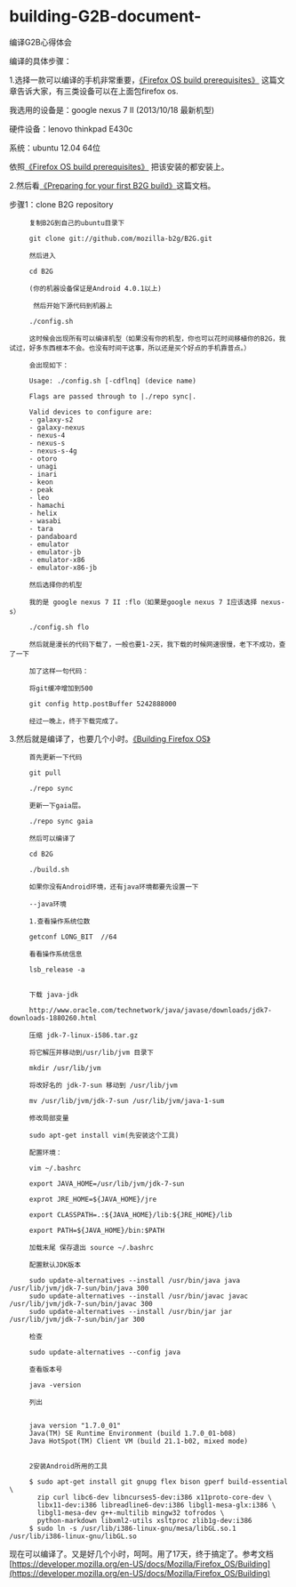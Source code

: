 building-G2B-document-
======================

编译G2B心得体会


编译的具体步骤：

1.选择一款可以编译的手机非常重要，[《Firefox OS build prerequisites》](https://developer.mozilla.org/en-US/docs/Mozilla/Firefox_OS/Firefox_OS_build_prerequisites) 这篇文章告诉大家，有三类设备可以在上面包firefox os.

我选用的设备是：google nexus 7 II (2013/10/18 最新机型)

硬件设备：lenovo thinkpad E430c 

系统：ubuntu 12.04 64位

依照[《Firefox OS build prerequisites》](https://developer.mozilla.org/en-US/docs/Mozilla/Firefox_OS/Firefox_OS_build_prerequisites) 把该安装的都安装上。


2.然后看[《Preparing for your first B2G build》](https://developer.mozilla.org/en-US/docs/Mozilla/Firefox_OS/Preparing_for_your_first_B2G_build)这篇文档。

   步骤1：clone B2G repository
         
         复制B2G到自己的ubuntu目录下

         git clone git://github.com/mozilla-b2g/B2G.git

         然后进入

         cd B2G

         (你的机器设备保证是Android 4.0.1以上)

          然后开始下源代码到机器上

         ./config.sh
         
         这时候会出现所有可以编译机型（如果没有你的机型，你也可以花时间移植你的B2G，我试过，好多东西根本不会。也没有时间干这事，所以还是买个好点的手机靠普点。）

         会出现如下：

         Usage: ./config.sh [-cdflnq] (device name)

         Flags are passed through to |./repo sync|.

         Valid devices to configure are:
         - galaxy-s2
         - galaxy-nexus
         - nexus-4
         - nexus-s
         - nexus-s-4g
         - otoro
         - unagi
         - inari
         - keon
         - peak
         - leo
         - hamachi
         - helix
         - wasabi
         - tara
         - pandaboard
         - emulator
         - emulator-jb
         - emulator-x86
         - emulator-x86-jb
         
         然后选择你的机型

         我的是 google nexus 7 II :flo（如果是google nexus 7 I应该选择 nexus-s）

         ./config.sh flo
         
         然后就是漫长的代码下载了，一般也要1-2天，我下载的时候网速很慢，老下不成功，查了一下 
         
         加了这样一句代码：
         
         将git缓冲增加到500

         git config http.postBuffer 5242888000

         经过一晚上，终于下载完成了。

3.然后就是编译了，也要几个小时。[《Building Firefox OS》](https://developer.mozilla.org/en-US/docs/Mozilla/Firefox_OS/Building)

         首先更新一下代码
         
         git pull
         
         ./repo sync
         
         更新一下gaia层。

         ./repo sync gaia
         
         然后可以编译了
         
         cd B2G

         ./build.sh

         如果你没有Android环境，还有java环境都要先设置一下

         --java环境

         1.查看操作系统位数

         getconf LONG_BIT  //64
         
         看看操作系统信息
     
         lsb_release -a


         下载 java-jdk

         http://www.oracle.com/technetwork/java/javase/downloads/jdk7-downloads-1880260.html

         压缩 jdk-7-linux-i586.tar.gz

         将它解压并移动到/usr/lib/jvm 目录下

         mkdir /usr/lib/jvm

         将改好名的 jdk-7-sun 移动到 /usr/lib/jvm
         
         mv /usr/lib/jvm/jdk-7-sun /usr/lib/jvm/java-1-sum

         修改局部变量
         
         sudo apt-get install vim(先安装这个工具)
         
         配置环境：

         vim ~/.bashrc

         export JAVA_HOME=/usr/lib/jvm/jdk-7-sun
         
         exprot JRE_HOME=${JAVA_HOME}/jre

         export CLASSPATH=.:${JAVA_HOME}/lib:${JRE_HOME}/lib

         export PATH=${JAVA_HOME}/bin:$PATH

         加载末尾 保存退出 source ~/.bashrc

         配置默认JDK版本
         
         sudo update-alternatives --install /usr/bin/java java /usr/lib/jvm/jdk-7-sun/bin/java 300 
         sudo update-alternatives --install /usr/bin/javac javac /usr/lib/jvm/jdk-7-sun/bin/javac 300 
         sudo update-alternatives --install /usr/bin/jar jar /usr/lib/jvm/jdk-7-sun/bin/jar 300

         检查
         
         sudo update-alternatives --config java

         查看版本号

         java -version

         列出


         java version "1.7.0_01"
		 Java(TM) SE Runtime Environment (build 1.7.0_01-b08)
		 Java HotSpot(TM) Client VM (build 21.1-b02, mixed mode)
			        

         2安装Android所用的工具
         
         $ sudo apt-get install git gnupg flex bison gperf build-essential \
           zip curl libc6-dev libncurses5-dev:i386 x11proto-core-dev \
           libx11-dev:i386 libreadline6-dev:i386 libgl1-mesa-glx:i386 \
           libgl1-mesa-dev g++-multilib mingw32 tofrodos \
           python-markdown libxml2-utils xsltproc zlib1g-dev:i386
         $ sudo ln -s /usr/lib/i386-linux-gnu/mesa/libGL.so.1 /usr/lib/i386-linux-gnu/libGL.so


现在可以编译了。又是好几个小时，呵呵。用了17天，终于搞定了。参考文档 [https://developer.mozilla.org/en-US/docs/Mozilla/Firefox_OS/Building](https://developer.mozilla.org/en-US/docs/Mozilla/Firefox_OS/Building)

         

        

         

         
         
         
         

         

        

         



         
         

         





